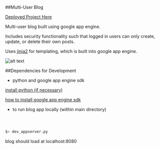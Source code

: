 ##Multi-User Blog

[Deployed Project Here](https://udacity-cs253-blog-153717.appspot.com/)

 Multi-user blog built using google app engine. 

 Includes security functionality such that logged in users can only create, update, or delete their own posts.

 Uses [jinja2](http://jinja.pocoo.org/) for templating, which is built into google app engine.


![alt text](https://github.com/andrewtdunn/cd253_Blog/static/tblog.png "screenshot")


##Dependencies for Development

- python and google app engine sdk

[install python (if necessary)](https://www.python.org/downloads/)


[how to install google app engine sdk](https://cloud.google.com/appengine/downloads#Google_App_Engine_SDK_for_Python)





- to run blog app locally (within main directory)
```bash



$> dev_appserver.py


```



blog should load at localhost:8080
